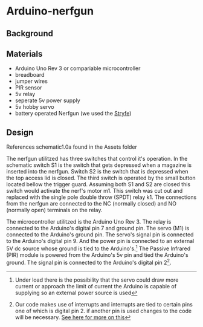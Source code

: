 # Arduino-nerfgun
## Background
## Materials
+ Arduino Uno Rev 3 or compariable microcontroller
+ breadboard
+ jumper wires
+ PIR sensor
+ 5v relay
+ seperate 5v power supply
+ 5v hobby servo
+ battery operated Nerfgun (we used the [Stryfe](https://nerf.fandom.com/wiki/Stryfe_(N-Strike_Elite)))
## Design
References schematic1.0a found in the Assets folder

The nerfgun utilitzed has three switches that control it's operation. In the schematic switch S1 is the switch that gets depressed when a magazine is inserted into the nerfgun. Switch S2 is the switch that is depressed when the top access lid is closed. 
The third switch is operated by the small button located bellow the trigger guard. Assuming both S1 and S2 are closed this switch would activate the nerf's motor m1. This switch was cut out and replaced with the single pole double throw (SPDT) relay k1.
The connections from the nerfgun are connected to the NC (normally closed) and NO (normally open) terminals on the relay.

The microcontroller utilitzed is the Arduino Uno Rev 3. The relay is connected to the Arduino's digital pin 7 and ground pin.
The servo (M1) is connected to the Arduino's ground pin. The servo's signal pin is connected to the Arduino's digital pin 9. And the power pin is connected to an external 5V dc source whose ground is tied to the Arduino's.[^1]
The Passive Infrared (PIR) module is powered from the Arduino's 5v pin and tied the Arduino's ground. The signal pin is connected to the Arduino's digital pin 2[^2].


[^1]: Under load there is the possibility that the servo could draw more current or approach the limit of current the Arduino is capable of supplying so an external power source is used
[^2]: Our code makes use of interrupts and interrupts are tied to certain pins one of which is digital pin 2. if another pin is used changes to the code will be necessary. [See here for more on this](https://www.arduino.cc/reference/en/language/functions/external-interrupts/attachinterrupt/)
